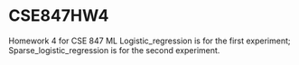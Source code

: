 # CSE847HW4
Homework 4 for CSE 847 ML
Logistic_regression is for the first experiment;
Sparse_logistic_regression is for the second experiment.
